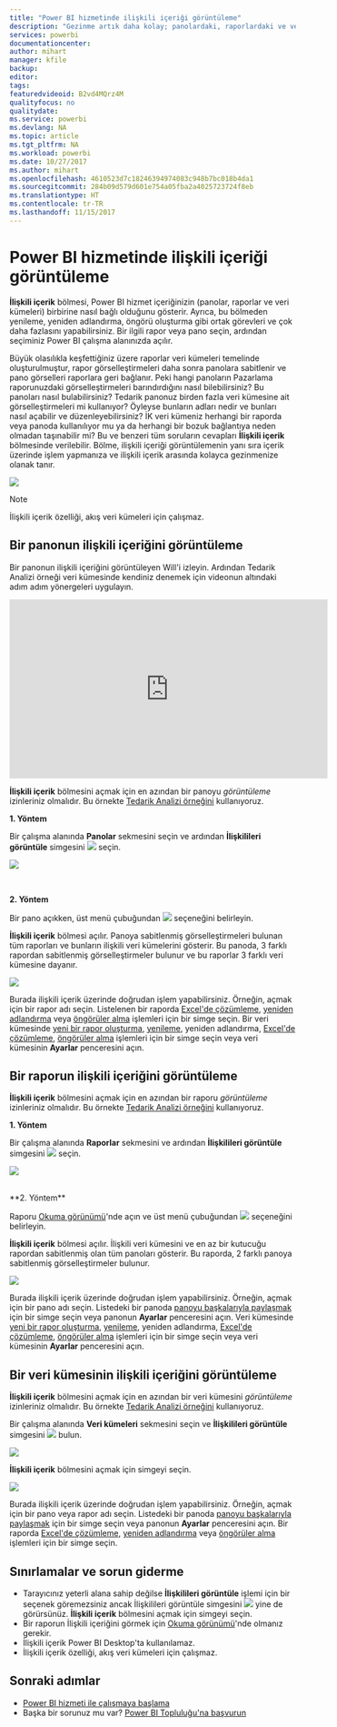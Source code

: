 ```yaml
---
title: "Power BI hizmetinde ilişkili içeriği görüntüleme"
description: "Gezinme artık daha kolay; panolardaki, raporlardaki ve veri kümelerindeki ilişkili içeriği görüntüleyin"
services: powerbi
documentationcenter: 
author: mihart
manager: kfile
backup: 
editor: 
tags: 
featuredvideoid: B2vd4MQrz4M
qualityfocus: no
qualitydate: 
ms.service: powerbi
ms.devlang: NA
ms.topic: article
ms.tgt_pltfrm: NA
ms.workload: powerbi
ms.date: 10/27/2017
ms.author: mihart
ms.openlocfilehash: 4610523d7c18246394974083c948b7bc018b4da1
ms.sourcegitcommit: 284b09d579d601e754a05fba2a4025723724f8eb
ms.translationtype: HT
ms.contentlocale: tr-TR
ms.lasthandoff: 11/15/2017
---
```

# <a name="view-related-content-in-power-bi-service"></a>Power BI hizmetinde ilişkili içeriği görüntüleme
**İlişkili içerik** bölmesi, Power BI hizmet içeriğinizin (panolar, raporlar ve veri kümeleri) birbirine nasıl bağlı olduğunu gösterir.  Ayrıca, bu bölmeden yenileme, yeniden adlandırma, öngörü oluşturma gibi ortak görevleri ve çok daha fazlasını yapabilirsiniz. Bir ilgili rapor veya pano seçin, ardından seçiminiz Power BI çalışma alanınızda açılır.   

Büyük olasılıkla keşfettiğiniz üzere raporlar veri kümeleri temelinde oluşturulmuştur, rapor görselleştirmeleri daha sonra panolara sabitlenir ve pano görselleri raporlara geri bağlanır. Peki hangi panoların Pazarlama raporunuzdaki görselleştirmeleri barındırdığını nasıl bilebilirsiniz? Bu panoları nasıl bulabilirsiniz? Tedarik panonuz birden fazla veri kümesine ait görselleştirmeleri mi kullanıyor? Öyleyse bunların adları nedir ve bunları nasıl açabilir ve düzenleyebilirsiniz? İK veri kümeniz herhangi bir raporda veya panoda kullanılıyor mu ya da herhangi bir bozuk bağlantıya neden olmadan taşınabilir mi? Bu ve benzeri tüm soruların cevapları **İlişkili içerik** bölmesinde verilebilir.  Bölme, ilişkili içeriği görüntülemenin yanı sıra içerik üzerinde işlem yapmanıza ve ilişkili içerik arasında kolayca gezinmenize olanak tanır.

![](media/service-related-content/power-bi-view-related-dashboard-new.png)

> [!NOTE]
> İlişkili içerik özelliği, akış veri kümeleri için çalışmaz.
> 
> 

## <a name="view-related-content-for-a-dashboard"></a>Bir panonun ilişkili içeriğini görüntüleme
Bir panonun ilişkili içeriğini görüntüleyen Will'i izleyin. Ardından Tedarik Analizi örneği veri kümesinde kendiniz denemek için videonun altındaki adım adım yönergeleri uygulayın.

<iframe width="560" height="315" src="https://www.youtube.com/embed/B2vd4MQrz4M#t=3m05s" frameborder="0" allowfullscreen></iframe>


**İlişkili içerik** bölmesini açmak için en azından bir panoyu *görüntüleme* izinleriniz olmalıdır. Bu örnekte [Tedarik Analizi örneğini](sample-procurement.md) kullanıyoruz.

**1. Yöntem**

Bir çalışma alanında **Panolar** sekmesini seçin ve ardından **İlişkilileri görüntüle** simgesini ![](media/service-related-content/power-bi-view-related-icon-new.png)  seçin.

![](media/service-related-content/power-bi-view-related-dash-newer.png)

<br>

**2. Yöntem**

Bir pano açıkken, üst menü çubuğundan   ![](media/service-related-content/power-bi-view-related-new.png) seçeneğini belirleyin.

**İlişkili içerik** bölmesi açılır. Panoya sabitlenmiş görselleştirmeleri bulunan tüm raporları ve bunların ilişkili veri kümelerini gösterir. Bu panoda, 3 farklı rapordan sabitlenmiş görselleştirmeler bulunur ve bu raporlar 3 farklı veri kümesine dayanır.

![](media/service-related-content/power-bi-view-related-dashboard-new.png)

Burada ilişkili içerik üzerinde doğrudan işlem yapabilirsiniz.  Örneğin, açmak için bir rapor adı seçin.  Listelenen bir raporda [Excel'de çözümleme](service-analyze-in-excel.md), [yeniden adlandırma](service-rename.md) veya [öngörüler alma](service-insights.md) işlemleri için bir simge seçin. Bir veri kümesinde [yeni bir rapor oluşturma](service-report-create-new.md), [yenileme](refresh-data.md), yeniden adlandırma, [Excel'de çözümleme](service-analyze-in-excel.md), [öngörüler alma](service-insights.md) işlemleri için bir simge seçin veya veri kümesinin **Ayarlar** penceresini açın.  

## <a name="view-related-content-for-a-report"></a>Bir raporun ilişkili içeriğini görüntüleme
**İlişkili içerik** bölmesini açmak için en azından bir raporu *görüntüleme* izinleriniz olmalıdır. Bu örnekte [Tedarik Analizi örneğini](sample-procurement.md) kullanıyoruz.

**1. Yöntem**

Bir çalışma alanında **Raporlar** sekmesini ve ardından **İlişkilileri görüntüle** simgesini ![](media/service-related-content/power-bi-view-related-icon-new.png)  seçin.

![](media/service-related-content/power-bi-view-related-report-newer.png)

<br>
**2. Yöntem**

Raporu [Okuma görünümü](service-interact-with-a-report-in-reading-view.md)'nde açın ve üst menü çubuğundan   ![](media/service-related-content/power-bi-view-related-new.png) seçeneğini belirleyin.

**İlişkili içerik** bölmesi açılır. İlişkili veri kümesini ve en az bir kutucuğu rapordan sabitlenmiş olan tüm panoları gösterir. Bu raporda, 2 farklı panoya sabitlenmiş görselleştirmeler bulunur.

![](media/service-related-content/power-bi-view-related-report.png)

Burada ilişkili içerik üzerinde doğrudan işlem yapabilirsiniz.  Örneğin, açmak için bir pano adı seçin.  Listedeki bir panoda [panoyu başkalarıyla paylaşmak](service-share-dashboards.md) için bir simge seçin veya panonun **Ayarlar** penceresini açın. Veri kümesinde [yeni bir rapor oluşturma](service-report-create-new.md), [yenileme](refresh-data.md), yeniden adlandırma, [Excel'de çözümleme](service-analyze-in-excel.md), [öngörüler alma](service-insights.md) işlemleri için bir simge seçin veya veri kümesinin **Ayarlar** penceresini açın.  

## <a name="view-related-content-for-a-dataset"></a>Bir veri kümesinin ilişkili içeriğini görüntüleme
**İlişkili içerik** bölmesini açmak için en azından bir veri kümesini *görüntüleme* izinleriniz olmalıdır. Bu örnekte [Tedarik Analizi örneğini](sample-procurement.md) kullanıyoruz.

Bir çalışma alanında **Veri kümeleri** sekmesini seçin ve **İlişkilileri görüntüle** simgesini ![](media/service-related-content/power-bi-view-related-icon-new.png)  bulun.

![](media/service-related-content/power-bi-view-related-dataset-newer.png)

**İlişkili içerik** bölmesini açmak için simgeyi seçin.

![](media/service-related-content/power-bi-datasets.png)

Burada ilişkili içerik üzerinde doğrudan işlem yapabilirsiniz.  Örneğin, açmak için bir pano veya rapor adı seçin.  Listedeki bir panoda [panoyu başkalarıyla paylaşmak](service-share-dashboards.md) için bir simge seçin veya panonun **Ayarlar** penceresini açın. Bir raporda [Excel'de çözümleme](service-analyze-in-excel.md), [yeniden adlandırma](service-rename.md) veya [öngörüler alma](service-insights.md) işlemleri için bir simge seçin.  

## <a name="limitations-and-troubleshooting"></a>Sınırlamalar ve sorun giderme
* Tarayıcınız yeterli alana sahip değilse **İlişkilileri görüntüle** işlemi için bir seçenek göremezsiniz ancak İlişkilileri görüntüle simgesini  ![](media/service-related-content/power-bi-view-related-icon-new.png)  yine de görürsünüz. **İlişkili içerik** bölmesini açmak için simgeyi seçin.
* Bir raporun İlişkili içeriğini görmek için [Okuma görünümü](service-interact-with-a-report-in-reading-view.md)'nde olmanız gerekir.
* İlişkili içerik Power BI Desktop'ta kullanılamaz.
* İlişkili içerik özelliği, akış veri kümeleri için çalışmaz.

## <a name="next-steps"></a>Sonraki adımlar
* [Power BI hizmeti ile çalışmaya başlama](service-get-started.md)
* Başka bir sorunuz mu var? [Power BI Topluluğu'na başvurun](http://community.powerbi.com/)

